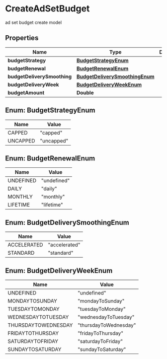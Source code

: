 

# CreateAdSetBudget

ad set budget create model

## Properties

Name | Type | Description | Notes
------------ | ------------- | ------------- | -------------
**budgetStrategy** | [**BudgetStrategyEnum**](#BudgetStrategyEnum) |  |  [optional]
**budgetRenewal** | [**BudgetRenewalEnum**](#BudgetRenewalEnum) |  |  [optional]
**budgetDeliverySmoothing** | [**BudgetDeliverySmoothingEnum**](#BudgetDeliverySmoothingEnum) |  |  [optional]
**budgetDeliveryWeek** | [**BudgetDeliveryWeekEnum**](#BudgetDeliveryWeekEnum) |  |  [optional]
**budgetAmount** | **Double** |  |  [optional]



## Enum: BudgetStrategyEnum

Name | Value
---- | -----
CAPPED | &quot;capped&quot;
UNCAPPED | &quot;uncapped&quot;



## Enum: BudgetRenewalEnum

Name | Value
---- | -----
UNDEFINED | &quot;undefined&quot;
DAILY | &quot;daily&quot;
MONTHLY | &quot;monthly&quot;
LIFETIME | &quot;lifetime&quot;



## Enum: BudgetDeliverySmoothingEnum

Name | Value
---- | -----
ACCELERATED | &quot;accelerated&quot;
STANDARD | &quot;standard&quot;



## Enum: BudgetDeliveryWeekEnum

Name | Value
---- | -----
UNDEFINED | &quot;undefined&quot;
MONDAYTOSUNDAY | &quot;mondayToSunday&quot;
TUESDAYTOMONDAY | &quot;tuesdayToMonday&quot;
WEDNESDAYTOTUESDAY | &quot;wednesdayToTuesday&quot;
THURSDAYTOWEDNESDAY | &quot;thursdayToWednesday&quot;
FRIDAYTOTHURSDAY | &quot;fridayToThursday&quot;
SATURDAYTOFRIDAY | &quot;saturdayToFriday&quot;
SUNDAYTOSATURDAY | &quot;sundayToSaturday&quot;



